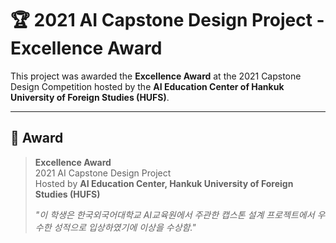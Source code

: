# 🏆 2021 AI Capstone Design Project - Excellence Award

This project was awarded the **Excellence Award** at the 2021 Capstone Design Competition hosted by the **AI Education Center of Hankuk University of Foreign Studies (HUFS)**.

---

## 🏅 Award

> **Excellence Award**  
> 2021 AI Capstone Design Project  
> Hosted by **AI Education Center, Hankuk University of Foreign Studies (HUFS)**  
>  
> _"이 학생은 한국외국어대학교 AI교육원에서 주관한 캡스톤 설계 프로젝트에서 우수한 성적으로 입상하였기에 이상을 수상함."_
